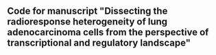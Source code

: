 ## Code for manuscript "Dissecting the radioresponse heterogeneity of lung adenocarcinoma cells from the perspective of transcriptional and regulatory landscape"

